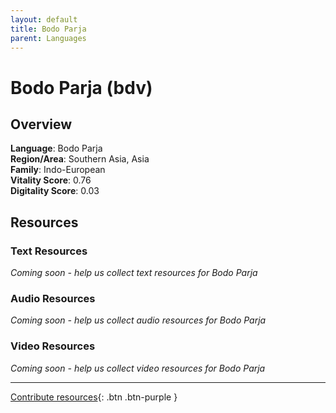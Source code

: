 ```yaml
---
layout: default
title: Bodo Parja
parent: Languages
---
```


# Bodo Parja (bdv)

## Overview

**Language**: Bodo Parja  
**Region/Area**: Southern Asia, Asia  
**Family**: Indo-European  
**Vitality Score**: 0.76  
**Digitality Score**: 0.03  

## Resources

### Text Resources
*Coming soon - help us collect text resources for Bodo Parja*

### Audio Resources
*Coming soon - help us collect audio resources for Bodo Parja*

### Video Resources
*Coming soon - help us collect video resources for Bodo Parja*

---

[Contribute resources](https://fairtrain.github.io/){: .btn .btn-purple }
